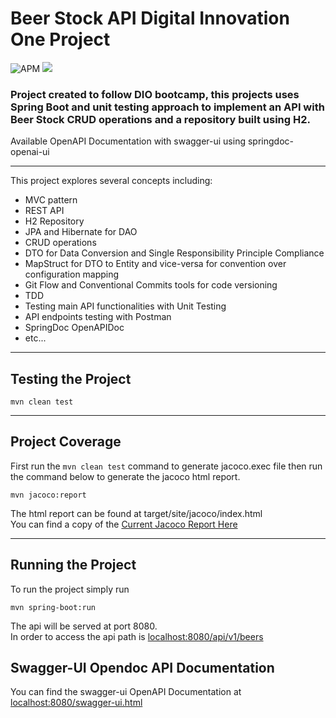 # Beer Stock API Digital Innovation One Project
![APM](https://img.shields.io/apm/l/vim-mode)
![](https://img.shields.io/badge/CodeCoverage-69%25%09-yellowgreen)
<h3>Project created to follow DIO bootcamp, this projects uses Spring Boot and 
unit testing approach to implement an API with Beer Stock CRUD operations
and a repository built using H2.</h3>

Available OpenAPI Documentation with swagger-ui using springdoc-openai-ui

<hr>

This project explores several concepts including:

- MVC pattern
- REST API
- H2 Repository
- JPA and Hibernate for DAO
- CRUD operations
- DTO for Data Conversion and Single Responsibility Principle Compliance
- MapStruct for DTO to Entity and vice-versa for convention over configuration mapping
- Git Flow and Conventional Commits tools for code versioning
- TDD
- Testing main API functionalities with Unit Testing
- API endpoints testing with Postman
- SpringDoc OpenAPIDoc
- etc...

<hr>

## Testing the Project
```
mvn clean test
```
<hr>

## Project Coverage
First run the ``mvn clean test`` command to generate jacoco.exec file then
run the command below to generate the jacoco html report. 
```
mvn jacoco:report
```

The html report can be found at target/site/jacoco/index.html  
You can find a copy of the [Current Jacoco Report Here](./jacocoReport.html)
<hr>

## Running the Project
To run the project simply run
```
mvn spring-boot:run
```

The api will be served at port 8080.  
In order to access the api path is [localhost:8080/api/v1/beers](http:localhost:8080/api/v1/beers)  

## Swagger-UI Opendoc API Documentation
You can find the swagger-ui OpenAPI Documentation at [localhost:8080/swagger-ui.html](http:localhost:8080/api/v1/beers)
